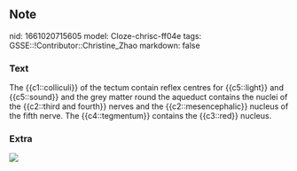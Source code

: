 ## Note
nid: 1661020715605
model: Cloze-chrisc-ff04e
tags: GSSE::!Contributor::Christine_Zhao
markdown: false

### Text
<div>
  <div>
    <div>
      The {{c1::colliculi}} of the tectum contain reflex centres
      for {{c5::light}} and {{c5::sound}} and the grey matter round
      the aqueduct contains the nuclei of the {{c2::third and
      fourth}} nerves and the {{c2::mesencephalic}} nucleus of the
      fifth nerve. The {{c4::tegmentum}} contains the {{c3::red}}
      nucleus.
    </div>
  </div>
</div>

### Extra
<img src="paste-0412da5bc4bef724515b5b2b52353661fb34e465.jpg">
